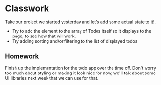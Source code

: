 # Classwork

Take our project we started yesterday and let's add some actual state to it!.

- Try to add the element to the array of Todos itself so it displays to the page, to see how that will work.
- Try adding sorting and/or filtering to the list of displayed todos

## Homework

Finish up the implementation for the todo app over the time off. Don't worry too much about styling or making it look nice for now, we'll talk about some UI libraries next week that we can use for that.
